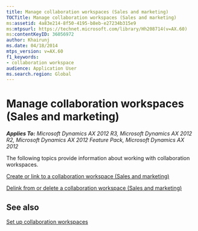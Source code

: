 ```yaml
---
title: Manage collaboration workspaces (Sales and marketing)
TOCTitle: Manage collaboration workspaces (Sales and marketing)
ms:assetid: 4a83e214-8f50-4195-b8eb-e27234b315e9
ms:mtpsurl: https://technet.microsoft.com/library/Hh208714(v=AX.60)
ms:contentKeyID: 36056972
author: Khairunj
ms.date: 04/18/2014
mtps_version: v=AX.60
f1_keywords:
- collaboration workspace
audience: Application User
ms.search.region: Global
---
```


# Manage collaboration workspaces (Sales and marketing) 


_**Applies To:** Microsoft Dynamics AX 2012 R3, Microsoft Dynamics AX 2012 R2, Microsoft Dynamics AX 2012 Feature Pack, Microsoft Dynamics AX 2012_

The following topics provide information about working with collaboration workspaces.

[Create or link to a collaboration workspace (Sales and marketing)](create-or-link-to-a-collaboration-workspace-sales-and-marketing.md)

[Delink from or delete a collaboration workspace (Sales and marketing)](delink-from-or-delete-a-collaboration-workspace-sales-and-marketing.md)

## See also

[Set up collaboration workspaces](set-up-collaboration-workspaces.md)

  


